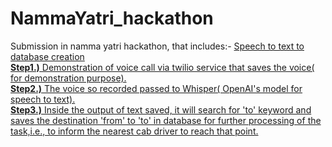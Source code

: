 # NammaYatri_hackathon
Submission in namma yatri hackathon, that includes:- <u>Speech to text to database creation </br>
<b>Step1.)</b> Demonstration of voice call via twilio service that saves the voice( for demonstration purpose).</br>
<b>Step2.)</b> The voice so recorded passed to Whisper( OpenAI's model for speech to text).</br>
<b>Step3.)</b> Inside the output of text saved, it will search for 'to' keyword and saves the destination 'from' to 'to' in database for further processing of the task,i.e., to inform the nearest cab driver to reach that point.
